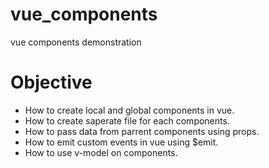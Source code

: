 # vue_components
vue components demonstration
# Objective
- How to create local and global components in vue.
- How to create saperate file for each components.
- How to pass data from parrent components using props.
- How to emit custom events in vue using $emit.
- How to use v-model on components.

